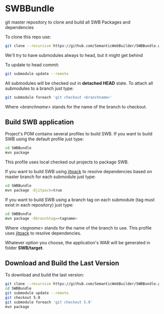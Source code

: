 # SWBBundle
git master repository to clone and build all SWB Packages and dependencies

To clone this repo use:

```sh
git clone --recursive https://github.com/SemanticWebBuilder/SWBBundle.git
```

We'll try to have submodules always to head, but it might get behind

To update to head commit:

```sh
git submodule update --remote
```

All submodules will be checked out in **detached HEAD** state. To attach all submodules to a branch just type:

```sh
git submodule foreach 'git checkout <branchname>'
```

Where _&lt;branchname>_ stands for the name of the branch to checkout.

## Build SWB application
Project's POM contains several profiles to build SWB. If you want to build SWB using the default profile just type:

```sh
cd SWBBundle
mvn package
```

This profile uses local checked out projects to package SWB.


If you want to build SWB using [jitpack](https://jitpack.io/) to resolve dependencies based on master branch for each submodule just type:

```sh
cd SWBBundle
mvn package -Djitpack=true
```

If you want to build SWB using a branch tag on each submodule (tag must exist in each repository) just type:

```sh
cd SWBBundle
mvn package -Dbranchtag=<tagname>
```

Where _&lt;tagname>_ stands for the name of the branch to use. This profile uses [jitpack](https://jitpack.io/) to resolve dependencies.

Whatever option you choose, the application's WAR will be generated in folder **SWB/target**.

## Download and Build the Last Version

To download and build the last version:

```sh
git clone --recursive https://github.com/SemanticWebBuilder/SWBBundle.git
cd SWBBundle
git submodule update --remote
git checkout 5.0
git submodule foreach 'git checkout 5.0'
mvn package
```

